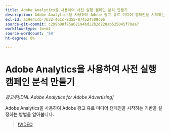```yaml
---
title: Adobe Analytics을 사용하여 사전 실행 캠페인 분석 만들기
description: Adobe Analytics을 사용하여 Adobe 광고 유료 미디어 캠페인을 시작하는 기반을 설정하는 방법을 알아봅니다.
exl-id: a19e4ccb-7b32-461c-8d55-874524509c06
source-git-commit: c299b88f75a62194bd22b2d220ab525045f78ea7
workflow-type: tm+mt
source-wordcount: '54'
ht-degree: 0%

---
```


# Adobe Analytics을 사용하여 사전 실행 캠페인 분석 만들기

*광고주[!DNL Adobe Analytics for Adobe Advertising]*

Adobe Analytics을 사용하여 Adobe 광고 유료 미디어 캠페인을 시작하는 기반을 설정하는 방법을 알아봅니다.

>[!VIDEO](https://video.tv.adobe.com/v/33501)
